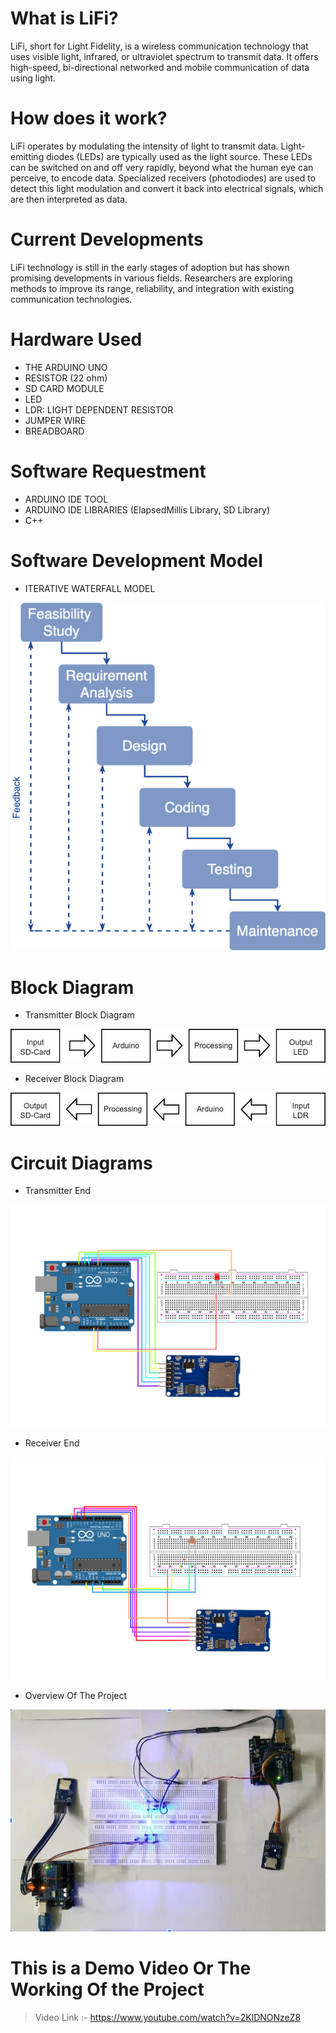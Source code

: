 # What is LiFi?
LiFi, short for Light Fidelity, is a wireless communication technology that uses visible light, infrared, or ultraviolet spectrum to transmit data. It offers high-speed, bi-directional networked and mobile communication of data using light.

# How does it work?
LiFi operates by modulating the intensity of light to transmit data. Light-emitting diodes (LEDs) are typically used as the light source. These LEDs can be switched on and off very rapidly, beyond what the human eye can perceive, to encode data. Specialized receivers (photodiodes) are used to detect this light modulation and convert it back into electrical signals, which are then interpreted as data.

# Current Developments
LiFi technology is still in the early stages of adoption but has shown promising developments in various fields. Researchers are exploring methods to improve its range, reliability, and integration with existing communication technologies.

# Hardware Used
   - THE ARDUINO UNO
   - RESISTOR (22 ohm)
   - SD CARD MODULE
   - LED
   - LDR: LIGHT DEPENDENT RESISTOR
   - JUMPER WIRE
   - BREADBOARD

# Software Requestment
   - ARDUINO IDE TOOL
   - ARDUINO IDE LIBRARIES (ElapsedMillis Library, SD Library)
   - C++

# Software Development Model
   - ITERATIVE WATERFALL MODEL

![ITERATIVE WATERFALL MODEL](<Media/ITERATIVE WATERFALL MODEL.png>)

# Block Diagram

   - Transmitter Block Diagram

![Transmitter Block Diagram](Media/Transmitter-Block-Diagram.png)

   - Receiver Block Diagram

![Receiver Block Diagram](Media/Receiver-Block-Diagram.png)

# Circuit Diagrams

- Transmitter End

![Transmitter](Media/Project-Transmitter.png)

- Receiver End

![Receiver](<Media/Project-Receiver end.png>)

- Overview Of The Project

![OverView](Media/OverView.png)

# This is a Demo Video Or The Working Of the Project

> Video Link :- https://www.youtube.com/watch?v=2KlDNONzeZ8


